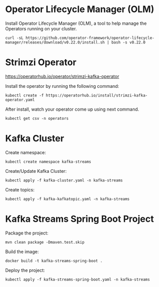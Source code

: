 # Operator Lifecycle Manager (OLM)
Install Operator Lifecycle Manager (OLM), a tool to help manage the Operators running on your cluster.
```
curl -sL https://github.com/operator-framework/operator-lifecycle-manager/releases/download/v0.22.0/install.sh | bash -s v0.22.0
```

# Strimzi Operator
https://operatorhub.io/operator/strimzi-kafka-operator

Install the operator by running the following command:
```
kubectl create -f https://operatorhub.io/install/strimzi-kafka-operator.yaml
```
After install, watch your operator come up using next command.
```
kubectl get csv -n operators
```

# Kafka Cluster
Create namespace:
```
kubectl create namespace kafka-streams
```
Create/Update Kafka Cluster:
```
kubectl apply -f kafka-cluster.yaml -n kafka-streams
```
Create topics:
```
kubectl apply -f kafka-kafkatopic.yaml -n kafka-streams
```

# Kafka Streams Spring Boot Project
Package the project:
```
mvn clean package -Dmaven.test.skip
```
Build the image:
```
docker build -t kafka-streams-spring-boot .
```
Deploy the project:
```
kubectl apply -f kafka-streams-spring-boot.yaml -n kafka-streams
```
